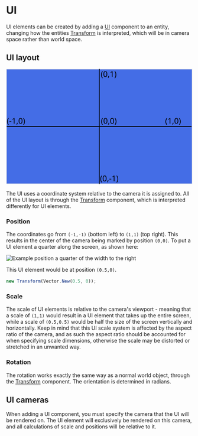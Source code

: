 # UI

UI elements can be created by adding a [UI] component to an entity, changing how
the entities [Transform] is interpreted, which will be in camera space rather
than world space.

## UI layout

![UI coordinate system](../assets/ui_dimensions.svg)

The UI uses a coordinate system relative to the camera it is assigned to. All of
the UI layout is through the [Transform] component, which is interpreted
differently for UI elements.

### Position
The coordinates go from `(-1,-1)` (bottom left) to `(1,1)` (top right). This
results in the center of the camera being marked by position `(0,0)`. To put a
UI element a quarter along the screen, as shown here:

![Example position a quarter of the width to the
right](../assets/ui_example_position.svg)

This UI element would be at position `(0.5,0)`.
```typescript
new Transform(Vector.New(0.5, 0));
```

### Scale

The scale of UI elements is relative to the camera's viewport - meaning that a
scale of `(1,1)` would result in a UI element that takes up the entire screen,
while a scale of `(0.5,0.5)` would be half the size of the screen vertically and
horizontally. Keep in mind that this UI scale system is affected by the aspect
ratio of the camera, and as such the aspect ratio should be accounted for when
specifying scale dimensions, otherwise the scale may be distorted or stretched
in an unwanted way.

### Rotation

The rotation works exactly the same way as a normal world object, through the
[Transform] component. The orientation is determined in radians.

## UI cameras

When adding a UI component, you must specify the camera that the UI will be
rendered on. The UI element will exclusively be rendered on this camera, and all
calculations of scale and positions will be relative to it.

[UI]:../../reference/classes/ui
[Transform]:../../reference/classes/transform
